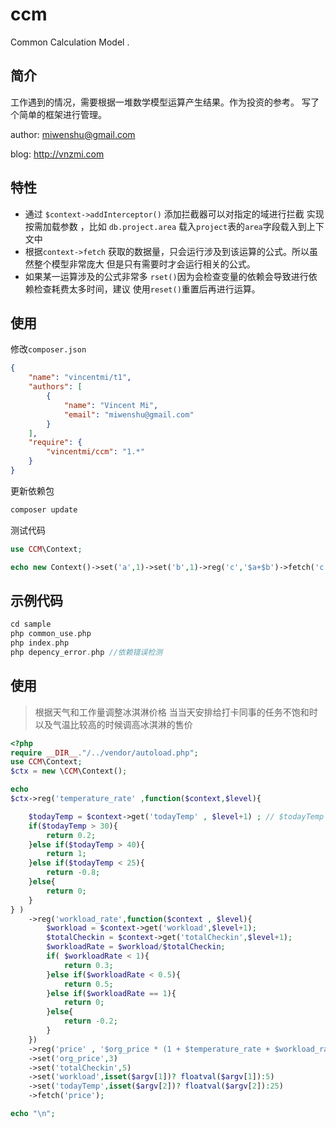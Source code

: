 # ccm
Common Calculation Model  . 

## 简介
工作遇到的情况，需要根据一堆数学模型运算产生结果。作为投资的参考。
写了个简单的框架进行管理。

author: miwenshu@gmail.com

blog: http://vnzmi.com

## 特性

- 通过 ```$context->addInterceptor()``` 添加拦截器可以对指定的域进行拦截
实现按需加载参数 ，比如  ```db.project.area``` 载入```project```表的```area```字段载入到上下文中
- 根据```context->fetch``` 获取的数据量，只会运行涉及到该运算的公式。所以虽然整个模型非常庞大
但是只有需要时才会运行相关的公式。
- 如果某一运算涉及的公式非常多 ```rset()```因为会检查变量的依赖会导致进行依赖检查耗费太多时间，建议
使用```reset()```重置后再进行运算。

## 使用

修改```composer.json```

```json
{
    "name": "vincentmi/t1",
    "authors": [
        {
            "name": "Vincent Mi",
            "email": "miwenshu@gmail.com"
        }
    ],
    "require": {
    	"vincentmi/ccm": "1.*"
    }
}

```
更新依赖包

```sh
composer update
```

测试代码

```php
use CCM\Context;

echo new Context()->set('a',1)->set('b',1)->reg('c','$a+$b')->fetch('c');


```


## 示例代码

```php
cd sample
php common_use.php
php index.php 
php depency_error.php //依赖错误检测
```

## 使用

> 根据天气和工作量调整冰淇淋价格
> 当当天安排给打卡同事的任务不饱和时以及气温比较高的时候调高冰淇淋的售价

```php
<?php
require __DIR__."/../vendor/autoload.php";
use CCM\Context;
$ctx = new \CCM\Context();

echo
$ctx->reg('temperature_rate' ,function($context,$level){

    $todayTemp = $context->get('todayTemp' , $level+1) ; // $todayTemp = fget('http://cnweathor.com/getToday')
    if($todayTemp > 30){
        return 0.2;
    }else if($todayTemp > 40){
        return 1;
    }else if($todayTemp < 25){
        return -0.8;
    }else{
        return 0;
    }
} )
    ->reg('workload_rate',function($context , $level){
        $workload = $context->get('workload',$level+1);
        $totalCheckin = $context->get('totalCheckin',$level+1);
        $workloadRate = $workload/$totalCheckin;
        if( $workloadRate < 1){
            return 0.3;
        }else if($workloadRate < 0.5){
            return 0.5;
        }else if($workloadRate == 1){
            return 0;
        }else{
            return -0.2;
        }
    })
    ->reg('price' , '$org_price * (1 + $temperature_rate + $workload_rate)')
    ->set('org_price',3)
    ->set('totalCheckin',5)
    ->set('workload',isset($argv[1])? floatval($argv[1]):5)
    ->set('todayTemp',isset($argv[2])? floatval($argv[2]):25)
    ->fetch('price');

echo "\n";

```